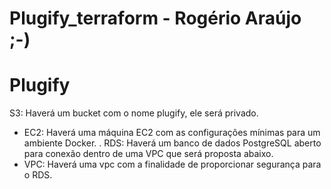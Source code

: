 # Plugify_terraform - Rogério Araújo  ;-)

# Plugify

S3: Haverá um bucket com o nome plugify, ele será privado.
- EC2: Haverá uma máquina EC2 com as configurações mínimas para um ambiente
Docker.
. RDS: Haverá um banco de dados PostgreSQL aberto para conexão dentro de uma
VPC que será proposta abaixo.
- VPC: Haverá uma vpc com a finalidade de proporcionar segurança para o RDS.
